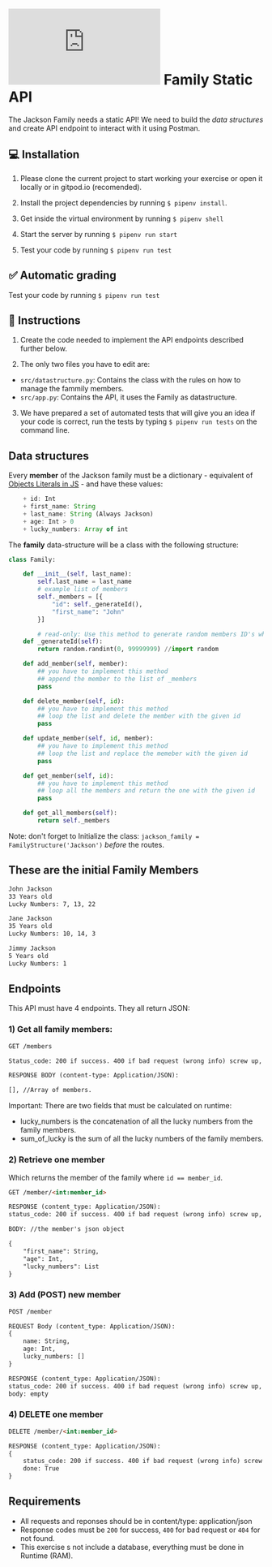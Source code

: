 # ![alt text](https://assets.breatheco.de/apis/img/images.php?blob&random&cat=icon&tags=breathecode,32) Family Static API

The Jackson Family needs a static API! We need to build the *data structures* and create API endpoint to interact with it using Postman.

## 💻 Installation

1. Please clone the current project to start working your exercise or open it locally or in gitpod.io (recomended).

2. Install the project dependencies by running `$ pipenv install`.

3. Get inside the virtual environment by running `$ pipenv shell`

4. Start the server by running `$ pipenv run start`

5. Test your code by running `$ pipenv run test`

## ✅ Automatic grading

Test your code by running `$ pipenv run test`

## 📝 Instructions

1) Create the code needed to implement the API endpoints described further below.  

2) The only two files you have to edit are:  

- `src/datastructure.py`: Contains the class with the rules on how to manage the fammily members.  
- `src/app.py`: Contains the API, it uses the Family as datastructure. 
	
3) We have prepared a set of automated tests that will give you an idea if your code is correct, run the tests by typing `$ pipenv run tests` on the command line.  

## Data structures

Every **member** of the Jackson family must be a dictionary - equivalent of [Objects Literals in JS](https://www.dyn-web.com/tutorials/object-literal/) - and have these values:

```js
    + id: Int
    + first_name: String
    + last_name: String (Always Jackson)
    + age: Int > 0
    + lucky_numbers: Array of int
```
The **family** data-structure will be a class with the following structure:

```python
class Family:

	def __init__(self, last_name):
		self.last_name = last_name
        # example list of members
		self._members = [{
			"id": self._generateId(),
			"first_name": "John"
		}]

    	# read-only: Use this method to generate random members ID's when adding members into the list
    def _generateId(self):
        return random.randint(0, 99999999) //import random 

	def add_member(self, member):
        ## you have to implement this method
        ## append the member to the list of _members
		pass

	def delete_member(self, id):
        ## you have to implement this method
        ## loop the list and delete the member with the given id
		pass

	def update_member(self, id, member):
        ## you have to implement this method
        ## loop the list and replace the memeber with the given id
		pass

	def get_member(self, id):
        ## you have to implement this method
        ## loop all the members and return the one with the given id
		pass

	def get_all_members(self):
		return self._members
```

Note: don't forget to Initialize the class: `jackson_family = FamilyStructure('Jackson')` *before* the routes.

## These are the initial Family Members

```md
John Jackson
33 Years old
Lucky Numbers: 7, 13, 22

Jane Jackson
35 Years old
Lucky Numbers: 10, 14, 3

Jimmy Jackson
5 Years old
Lucky Numbers: 1
```

## Endpoints

This API must have 4 endpoints. They all return JSON:

### 1) Get all family members:

```md
GET /members

Status_code: 200 if success. 400 if bad request (wrong info) screw up, 500 if the server encounter an error

RESPONSE BODY (content-type: Application/JSON):

[], //Array of members.

```

Important: There are two fields that must be calculated on runtime:
- lucky_numbers is the concatenation of all the lucky numbers from the family members.
- sum_of_lucky is the sum of all the lucky numbers of the family members.


### 2) Retrieve one member
Which returns the member of the family where `id == member_id`.

```md
GET /member/<int:member_id>

RESPONSE (content_type: Application/JSON):
status_code: 200 if success. 400 if bad request (wrong info) screw up, 500 if the server encounter an error

BODY: //the member's json object

{
    "first_name": String,
    "age": Int,
    "lucky_numbers": List
}

```



### 3) Add (POST) new member

```md
POST /member

REQUEST Body (content_type: Application/JSON):
{
    name: String,
    age: Int,
    lucky_numbers: []
}

RESPONSE (content_type: Application/JSON):
status_code: 200 if success. 400 if bad request (wrong info) screw up, 500 if the server encounter an error
body: empty
```



### 4) DELETE one member

```md
DELETE /member/<int:member_id>

RESPONSE (content_type: Application/JSON):
{
    status_code: 200 if success. 400 if bad request (wrong info) screw up, 500 if the server encounter an error
    done: True
}
```

## Requirements

- All requests and reponses should be in content/type: application/json
- Response codes must be `200` for success, `400` for bad request or `404` for not found.
- This exercise 
s not include a database, everything must be done in Runtime (RAM).
